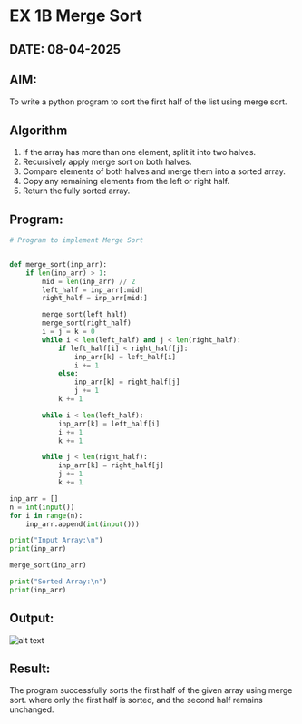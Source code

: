 # EX 1B Merge Sort

## DATE: 08-04-2025

## AIM:

To write a python program to sort the first half of the list using merge sort.

## Algorithm

1. If the array has more than one element, split it into two halves.
2. Recursively apply merge sort on both halves.
3. Compare elements of both halves and merge them into a sorted array.
4. Copy any remaining elements from the left or right half.
5. Return the fully sorted array.

## Program:

```python
# Program to implement Merge Sort


def merge_sort(inp_arr):
    if len(inp_arr) > 1:
        mid = len(inp_arr) // 2
        left_half = inp_arr[:mid]
        right_half = inp_arr[mid:]

        merge_sort(left_half)
        merge_sort(right_half)
        i = j = k = 0
        while i < len(left_half) and j < len(right_half):
            if left_half[i] < right_half[j]:
                inp_arr[k] = left_half[i]
                i += 1
            else:
                inp_arr[k] = right_half[j]
                j += 1
            k += 1

        while i < len(left_half):
            inp_arr[k] = left_half[i]
            i += 1
            k += 1

        while j < len(right_half):
            inp_arr[k] = right_half[j]
            j += 1
            k += 1

inp_arr = []
n = int(input())
for i in range(n):
    inp_arr.append(int(input()))

print("Input Array:\n")
print(inp_arr)

merge_sort(inp_arr)

print("Sorted Array:\n")
print(inp_arr)
```

## Output:

![alt text](image-2.png)

## Result:

The program successfully sorts the first half of the given array using merge sort. where only the first half is sorted, and the second half remains unchanged.
